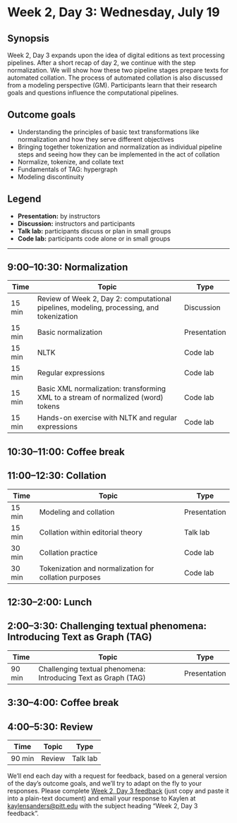 # Week 2, Day 3: Wednesday, July 19
## Synopsis

Week 2, Day 3 expands upon the idea of digital editions as text processing
                pipelines. After a short recap of day 2, we continue with the step normalization. We
                will show how these two pipeline stages prepare texts for automated collation. The
                process of automated collation is also discussed from a modeling perspective (GM).
                Participants learn that their research goals and questions influence the
                computational pipelines.

## Outcome goals
* Understanding the principles of basic text transformations like normalization and how they serve different objectives
* Bringing together tokenization and normalization as individual pipeline steps and seeing how they can be implemented in the act of collation
* Normalize, tokenize, and collate text
* Fundamentals of TAG: hypergraph
* Modeling discontinuity
## Legend

* **Presentation:** by instructors
* **Discussion:** instructors and participants
* **Talk lab:** participants discuss or plan in small groups
* **Code lab:** participants code alone or in small groups

* * *
## 9:00–10:30: Normalization

Time | Topic | Type
---- | ---- | ---- 
15 min | Review of Week 2, Day 2: computational pipelines, modeling, processing, and tokenization | Discussion
15 min | Basic normalization | Presentation
15 min | NLTK | Code lab
15 min | Regular expressions | Code lab
15 min | Basic XML normalization: transforming XML to a stream of normalized (word) tokens | Code lab
15 min | Hands-on exercise with NLTK and regular expressions | Code lab

## 10:30–11:00: Coffee break

## 11:00–12:30: Collation

Time | Topic | Type
---- | ---- | ---- 
15 min | Modeling and collation | Presentation
15 min | Collation within editorial theory | Talk lab
30 min | Collation practice | Code lab
30 min | Tokenization and normalization for collation purposes | Code lab

## 12:30–2:00: Lunch

## 2:00–3:30: Challenging textual phenomena: Introducing Text as Graph (TAG)

Time | Topic | Type
---- | ---- | ---- 
90 min | Challenging textual phenomena: Introducing Text as Graph (TAG) | Presentation

## 3:30–4:00: Coffee break

## 4:00–5:30: Review

Time | Topic | Type
---- | ---- | ---- 
90 min | Review | Talk lab

We’ll end each day with a request for feedback, based on a general version of the day’s outcome goals, and we’ll try to adapt on the fly to your responses. Please complete [Week 2, Day 3 feedback](week_2_day_3_feedback.md) (just copy and paste it into a plain-text document) and email your response to Kaylen at [kaylensanders@pitt.edu](mailto:kaylensanders@pitt.edu) with the subject heading “Week 2, Day 3 feedback”.
